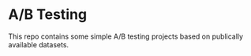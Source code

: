 # A/B Testing

This repo contains some simple A/B testing projects based on publically available
datasets.

